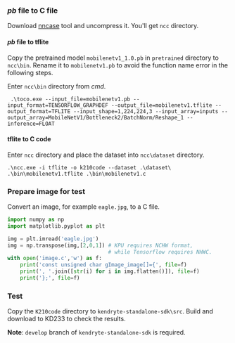 ### *pb* file to C file

Download [nncase](https://github.com/kendryte/nncase) tool and uncompress it. You'll get `ncc` directory.

#### *pb* file to tflite

Copy the pretrained model `mobilenetv1_1.0.pb` in `pretrained` directory to `ncc\bin`. Rename it to `mobilenetv1.pb` to avoid the function name error in the following steps.

Enter `ncc\bin` directory from *cmd*.

```shell
 .\toco.exe --input_file=mobilenetv1.pb --input_format=TENSORFLOW_GRAPHDEF --output_file=mobilenetv1.tflite --output_format=TFLITE --input_shape=1,224,224,3 --input_array=inputs --output_array=MobileNetV1/Bottleneck2/BatchNorm/Reshape_1 --inference=FLOAT
```

#### tflite to C code

Enter `ncc` directory and place the dataset into `ncc\dataset` directory.

```shell
.\ncc.exe -i tflite -o k210code --dataset .\dataset\ .\bin\mobilenetv1.tflite .\bin\mobilenetv1.c
```

### Prepare image for test

Convert an image, for example `eagle.jpg`, to a C file.

```python
import numpy as np
import matplotlib.pyplot as plt

img = plt.imread('eagle.jpg')
img = np.transpose(img,[2,0,1]) # KPU requires NCHW format, 
								# while Tensorflow requires NHWC.
with open('image.c','w') as f:
    print('const unsigned char gImage_image[]={', file=f)
    print(', '.join([str(i) for i in img.flatten()]), file=f)
    print('};', file=f)
```

### Test

Copy the `K210code` directory to `kendryte-standalone-sdk\src`. Build and download to KD233 to check the results.

**Note**: `develop` branch of `kendryte-standalone-sdk` is required.